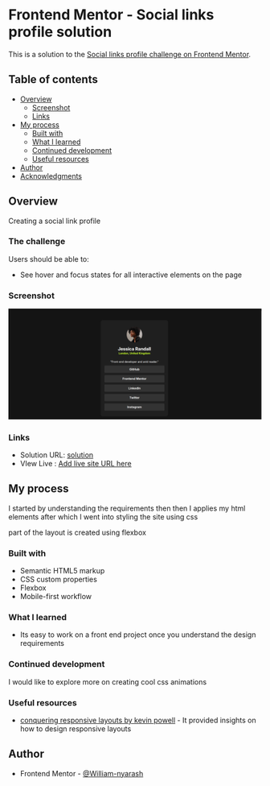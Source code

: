 # Frontend Mentor - Social links profile solution

This is a solution to the [Social links profile challenge on Frontend Mentor](https://www.frontendmentor.io/challenges/social-links-profile-UG32l9m6dQ). 

## Table of contents

- [Overview](#overview)
  - [Screenshot](#screenshot)
  - [Links](#links)
- [My process](#my-process)
  - [Built with](#built-with)
  - [What I learned](#what-i-learned)
  - [Continued development](#continued-development)
  - [Useful resources](#useful-resources)
- [Author](#author)
- [Acknowledgments](#acknowledgments)


## Overview


Creating a social link profile

### The challenge

Users should be able to:

- See hover and focus states for all interactive elements on the page

### Screenshot

![the site](screenshot.png)


### Links

- Solution URL: [solution](https://github.com/William-nyarash/frontend.github.io.git)
- VIew Live : [Add live site URL here](https://william-nyarash.github.io/frontend.github.io/)

## My process

I started by understanding the requirements then then I applies my html elements   after which I went into styling the site using css 

part of the layout is created using flexbox

### Built with

- Semantic HTML5 markup
- CSS custom properties
- Flexbox
- Mobile-first workflow

### What I learned

- Its easy to work on a front end project once you understand the design requirements

### Continued development

I would like to explore more on creating cool css animations

### Useful resources

- [conquering responsive layouts by kevin powell](https://courses.kevinpowell.co/conquering-responsive-layouts) - It provided insights on how to design responsive layouts 

## Author

- Frontend Mentor - [@William-nyarash](https://www.frontendmentor.io/profile/William-nyarash)
